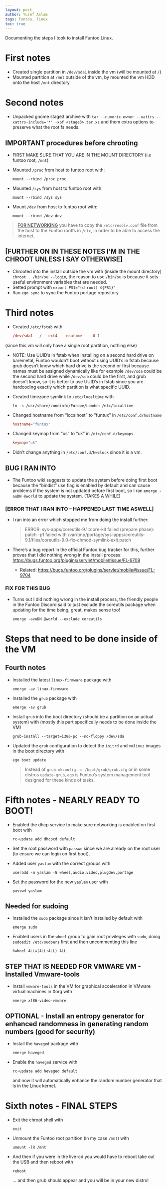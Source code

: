 ```yaml
---
layout: post
author: Yusef Aslam
tags: funtoo, linux
toc: true
---
```


Documenting the steps I took to install Funtoo Linux.

# First notes

-   Created single partition in `/dev/sda1` inside the vm (will be mounted at `/`)
-   Mounted partition at `/mnt` outside of the vm, by mounted the vm HDD onto the
    host `/mnt` directory

# Second notes

-   Unpacked gnome stage3 archive with
    `tar --numeric-owner --xattrs --xattrs-include='*' -xpf <stage3>.tar.xz`
    and them extra options to preserve what the root fs needs.

## IMPORTANT procedures before chrooting

-   FIRST MAKE SURE THAT YOU ARE IN THE MOUNT DIRECTORY (i.e funtoo root, `/mnt`)
-   Mounted `/proc` from host to funtoo root with:

    ```shell
    mount --rbind /proc proc
    ```

-   Mounted `/sys` from host to funtoo root with:

    ```shell
    mount --rbind /sys sys
    ```

-   Mount `/dev` from host to funtoo root with:

    ```shell
    mount --rbind /dev dev
    ```

> **<u>FOR NETWORKING</u>** you have to copy the `/etc/resolv.conf` file from the host to the Funtoo rootfs in `/etc`, in order to be able to access the internet.


## [FURTHER ON IN THESE NOTES I&rsquo;M IN THE CHROOT UNLESS I SAY OTHERWISE]

-   Chrooted into the install outside the vm with (inside the mount directory) `chroot . /bin/su --login`, the reason to use `/bin/su` is because it sets useful environment variables that are needed.
-   Setted prompt with `export PS1="(chroot) ${PS1}"`
-   Ran `ego sync` to sync the Funtoo portage repository

# Third notes

-   Created `/etc/fstab` with

    ```conf
    /dev/sda1	/	ext4	noatime		0 1
    ```
(since this vm will only have a single root partition, nothing else)

-   NOTE: Use UUID&rsquo;s in fstab when installing on a second hard drive on baremetal, Funtoo wouldn&rsquo;t boot without using UUID&rsquo;s in fstab because grub doesn&rsquo;t know which hard drive is the second or first because names must be assigned dynamically like for example `/dev/sda` could be the second hard drive while `/dev/sdb` could be the first, and grub doesn&rsquo;t know, so it is better to use UUID&rsquo;s in fstab since you are hardcoding exactly which partition is what specific UUID.

-   Created timezone symlink to `/etc/localtime` with

    ```shell
    ln -s /usr/share/zoneinfo/Europe/London /etc/localtime
    ```
-   Changed hostname from &ldquo;localhost&rdquo; to &ldquo;funtux&rdquo; in `/etc/conf.d/hostname`

    ```conf
    hostname="funtux"
    ```
-   Changed keymap from &ldquo;us&rdquo; to &ldquo;uk&rdquo; in `/etc/conf.d/keymaps`

    ```conf
    keymap="uk"
    ```
-   Didn&rsquo;t change anything in `/etc/conf.d/hwclock` since it is a vm.

## BUG I RAN INTO

-   The Funtoo wiki suggests to update the system before doing first boot
    because the &ldquo;bindist&rdquo; use flag is enabled by default and can cause problems
    if the system is not updated before first boot, so I ran
    `emerge -auDN @world` to update the system. (TAKES A WHILE)

### [ERROR THAT I RAN INTO &#x2013; HAPPENED LAST TIME ASWELL]

-   I ran into an error which stopped me from doing the install further:

    > ERROR: sys-apps/coreutils-9.1::core-kit failed (prepare phase):
     > patch -p1  failed with   /var/tmp/portage/sys-apps/coreutils-9.1/files/coreutils-9.0-fix-chmod-symlink-exit.patch

-   There&rsquo;s a bug report in the official Funtoo bug tracker for this, further proves that I did nothing wrong in the install process: <https://bugs.funtoo.org/plugins/servlet/mobile#issue/FL-9709>
    -   Related: <https://bugs.funtoo.org/plugins/servlet/mobile#issue/FL-9704>

### FIX FOR THIS BUG

-   Turns out I did nothing wrong in the install process, the friendly people in the Funtoo Discord said to just exclude the coreutils package when updating for the time being, great, makes sense too!

    ```shell
    emerge -avuDN @world --exclude coreutils
    ```

# Steps that need to be done inside of the VM


## Fourth notes

-   Installed the latest `linux-firmware` package with

    ```shell
    emerge -av linux-firmware
    ```
-   Installed the `grub` package with

    ```shell 
    emerge -av grub
    ```
-   Install `grub` into the boot directory (should be a partition on an actual system) with (mostly this part specifically needs to be done inside the VM)

    ```shell
    grub-install --target=i386-pc --no-floppy /dev/sda
    ```
-   Updated the `grub` configuration to detect the `initrd` and `vmlinuz` images in the boot directory with

    ```shell
    ego boot update
    ```
    >   Instead of `grub-mkconfig -o /boot/grub/grub.cfg` or in some distros `update-grub`, `ego` is Funtoo&rsquo;s system management tool designed for these kinds of tasks.

# Fifth notes - NEARLY READY TO BOOT!

-   Enabled the dhcp service to make sure networking is enabled on first boot with
    
    ```shell
    rc-update add dhcpcd default
    ```
-   Set the root password with `passwd` since we are already on the root user (to ensure we can login on first boot).

-   Added user `yaslam` with the correct groups with
    
    ```shell
    useradd -m yaslam -G wheel,audio,video,plugdev,portage
    ```
-   Set the password for the new `yaslam` user with
    
    ```shell
    passwd yaslam
    ```

## Needed for sudoing

-   Installed the `sudo` package since it isn&rsquo;t installed by default with
   
    ```shell
    emerge sudo
    ```
-   Enabled users in the `wheel` group to gain root privileges with `sudo`, doing `sudoedit /etc/sudoers` first and then uncommenting this line
    
    ```shell
    %wheel ALL=(ALL:ALL) ALL
    ```

## STEP THAT IS NEEDED FOR VMWARE VM - Installed Vmware-tools

-   Install `vmware-tools` in the VM for graphical acceleration in VMware virtual machines in Xorg with
    
    ```shell
    emerge xf86-video-vmware
    ```

## OPTIONAL - Install an entropy generator for enhanced randomness in generating random numbers (good for security)

-   Install the `haveged` package with
    
    ```shell
    emerge haveged
    ```
-   Enable the `haveged` service with
    
    ```shell
    rc-update add heveged default
    ```
    
    and now it will automatically enhance the random number generator that is in the Linux kernel.

# Sixth notes - FINAL STEPS

-   Exit the chroot shell with
    
    ```shell
    exit
    ```
-   Unmount the Funtoo root partition (in my case `/mnt`) with
    
    ```shell
    umount -lR /mnt
    ```
-   And then if you were in the live-cd you would have to reboot take out the USB and then reboot with
    
    ```shell
    reboot
    ```
    ... and then grub should appear and you will be in your new distro!

